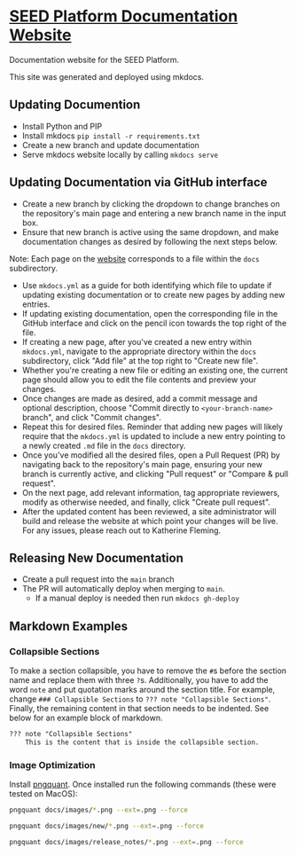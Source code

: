 # [SEED Platform Documentation Website](https://seed-platform.org/)

Documentation website for the SEED Platform.

This site was generated and deployed using mkdocs.

## Updating Documention

* Install Python and PIP
* Install mkdocs `pip install -r requirements.txt`
* Create a new branch and update documentation
* Serve mkdocs website locally by calling `mkdocs serve`

## Updating Documentation via GitHub interface

* Create a new branch by clicking the dropdown to change branches on the repository's main page and entering a new branch name in the input box.
* Ensure that new branch is active using the same dropdown, and make documentation changes as desired by following the next steps below.

Note: Each page on the [website](https://seed-platform.org/) corresponds to a file within the `docs` subdirectory.

* Use `mkdocs.yml` as a guide for both identifying which file to update if updating existing documentation or to create new pages by adding new entries.
* If updating existing documentation, open the corresponding file in the GitHub interface and click on the pencil icon towards the top right of the file.
* If creating a new page, after you've created a new entry within `mkdocs.yml`, navigate to the appropriate directory within the `docs` subdirectory, click "Add file" at the top right to "Create new file".
* Whether you're creating a new file or editing an existing one, the current page should allow you to edit the file contents and preview your changes.
* Once changes are made as desired, add a commit message and optional description, choose "Commit directly to `<your-branch-name>` branch", and click "Commit changes".
* Repeat this for desired files. Reminder that adding new pages will likely require that the `mkdocs.yml` is updated to include a new entry pointing to a newly created `.md` file in the `docs` directory.
* Once you've modified all the desired files, open a Pull Request (PR) by navigating back to the repository's main page, ensuring your new branch is currently active, and clicking "Pull request" or "Compare & pull request".
* On the next page, add relevant information, tag appropriate reviewers, modify as otherwise needed, and finally, click "Create pull request".
* After the updated content has been reviewed, a site administrator will build and release the website at which point your changes will be live.
For any issues, please reach out to Katherine Fleming.

## Releasing New Documentation
* Create a pull request into the `main` branch
* The PR will automatically deploy when merging to `main`. 
    * If a manual deploy is needed then run `mkdocs gh-deploy`

## Markdown Examples

### Collapsible Sections
To make a section collapsible, you have to remove the `#`s before the section name and replace them with three `?`s. Additionally, you have to add the word `note` and put quotation marks around the section title. For example, change `### Collapsible Sections` to `??? note "Collapsible Sections"`. Finally, the remaining content in that section needs to be indented. See below for an example block of markdown.

```markdown
??? note "Collapsible Sections"
    This is the content that is inside the collapsible section.
```

### Image Optimization
Install [pngquant](https://lib.rs/install/pngquant). Once installed run the following commands (these were tested on MacOS):

```BASH
pngquant docs/images/*.png --ext=.png --force
```

```BASH
pngquant docs/images/new/*.png --ext=.png --force
```

```BASH
pngquant docs/images/release_notes/*.png --ext=.png --force
```
